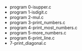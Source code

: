 - program 0-isupper.c
- program 1-isdigit.c
- program 2-mul.c
- program 3-print_numbers.c
- program 4-print_most_numbers.c
- program 5-more_numbers.c
- program 6-print_line.c
- 7-print_diagonal.c

